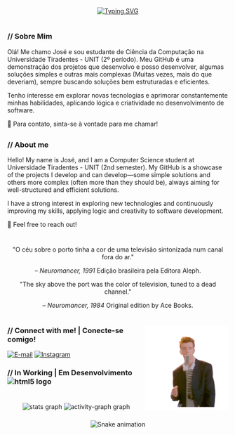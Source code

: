 <div align="center">
  <a href="https://git.io/typing-svg"><img src="https://readme-typing-svg.demolab.com?font=VT323&size=22&pause=1000&color=FFFFFF&background=0D1117&center=true&vCenter=true&width=435&lines=Welcome+To+My+Profile+!!;Bem+vindo+ao+meu+Perfil!;JM+%7C+Jos%C3%A9+Matheus" alt="Typing SVG" /></a>
  </a>
</div>

#
<h3 align="left">// Sobre Mim</h3>

Olá! Me chamo José e sou estudante de Ciência da Computação na Universidade Tiradentes - UNIT (2º período).
Meu GitHub é uma demonstração dos projetos que desenvolvo e posso desenvolver, algumas soluções simples e outras mais complexas (Muitas vezes, mais do que deveriam), sempre buscando soluções bem estruturadas e eficientes.

Tenho interesse em explorar novas tecnologias e aprimorar constantemente minhas habilidades, aplicando lógica e criatividade no desenvolvimento de software.

📩 Para contato, sinta-se à vontade para me chamar!

##

<h3 align="left">// About me</h3>

Hello! My name is José, and I am a Computer Science student at Universidade Tiradentes - UNIT (2nd semester).
My GitHub is a showcase of the projects I develop and can develop—some simple solutions and others more complex (often more than they should be), always aiming for well-structured and efficient solutions.

I have a strong interest in exploring new technologies and continuously improving my skills, applying logic and creativity to software development.

📩 Feel free to reach out!

#

<p align="center">
  "O céu sobre o porto tinha a cor de uma televisão sintonizada num canal fora do ar."
</p>
<p align="center">
  – <i>Neuromancer, 1991</i> 
  Edição brasileira pela Editora Aleph.
</p>

<p align="center">
  "The sky above the port was the color of television, tuned to a dead channel."
</p>
<p align="center">
  – <i>Neuromancer, 1984</i>
  Original edition by Ace Books.
</p>
  
#

<img align="right" alt="" height="190px" src="./src/rickrolling.gif">

<h3 align="left">// Connect with me! | Conecte-se comigo!</h3>

[![E-mail](https://img.shields.io/badge/-Email-000?style=for-the-badge&logo=microsoft-outlook&logoColor=FF00F6&color:FFF)](mailto:jmatheus_vida@outlook.com)
[![Instagram](https://img.shields.io/badge/-Instagram-000?style=for-the-badge&logo=instagram&logoColor=FF00F6&color:FFF)](https://www.instagram.com/mr_jmatheus/)


<h3 align="left">// In Working | Em Desenvolvimento

<div align="left">
  <img src="https://cdn.jsdelivr.net/gh/devicons/devicon/icons/python/python-original.svg" height="25" alt="html5 logo"  />
  <img width="8" />
</div>

#

<div align="center">
  <img src="https://github-readme-stats.vercel.app/api?username=jm-works&hide_title=true&hide_rank=false&show_icons=true&include_all_commits=true&count_private=true&disable_animations=false&theme=radical&locale=en&hide_border=false&order=1" height="150" alt="stats graph"  />
  <img src="https://github-readme-activity-graph.vercel.app/graph?username=jm-works&radius=16&theme=redical&area=true&order=5&custom_title=Gr%C3%A1fico%20de%20Contribui%C3%A7%C3%B5es%20%7C%20Contribution%20Graph" height="300" alt="activity-graph graph"  />
</div>


###
<div align="center">
  <img src="https://raw.githubusercontent.com/jm-works/jm-works/output/snake.svg" alt="Snake animation" />

###
